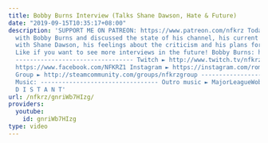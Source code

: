 ```yaml
---
title: Bobby Burns Interview (Talks Shane Dawson, Hate & Future)
date: "2019-09-15T10:35:17+08:00"
description: 'SUPPORT ME ON PATREON: https://www.patreon.com/nfkrz Today I sat down
  with Bobby Burns and discussed the state of his channel, his current relationship
  with Shane Dawson, his feelings about the criticism and his plans for the future.
  Like if you want to see more interviews in the future! Bobby Burns: https://www.youtube.com/user/BobbyBurnsOfficial
  --------------------------------- Twitch ► http://www.twitch.tv/nfkrz Facebook ►
  https://www.facebook.com/NFKRZ1 Instagram ► https://instagram.com/roman_nfkrz/ Steam
  Group ► http://steamcommunity.com/groups/nfkrzgroup ---------------------------------
  Music: --------------------------------- Outro music ► MajorLeagueWobs/Holder -
  D I S T A N T'
url: /nfkrz/gnriWb7HIzg/
providers:
  youtube:
    id: gnriWb7HIzg
type: video
---
```

